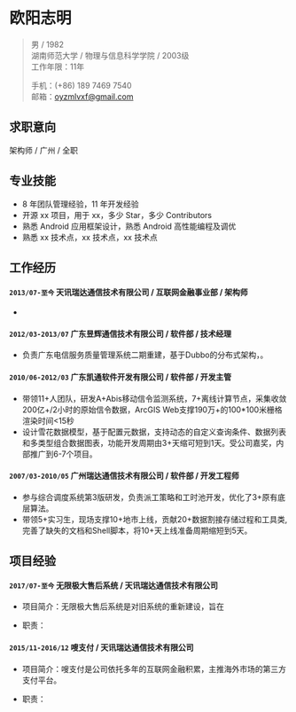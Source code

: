 # 欧阳志明

> 男 / 1982     
> 湖南师范大学 / 物理与信息科学学院 / 2003级     
> 工作年限：11年       
> 
> 手机：(+86) 189 7469 7540   
> 邮箱：oyzmlvxf@gmail.com  

## 求职意向
架构师 / 广州 / 全职   

## 专业技能

- 8 年团队管理经验，11 年开发经验
- 开源 xx 项目，用于 xx，多少 Star，多少 Contributors
- 熟悉 Android 应用框架设计，熟悉 Android 高性能编程及调优
- 熟悉 xx 技术点，xx 技术点，xx 技术点

## 工作经历

#### `2013/07-至今`  天讯瑞达通信技术有限公司 / 互联网金融事业部 / 架构师

- 

#### `2012/03-2013/07`  广东昱辉通信技术有限公司 / 软件部 / 技术经理

- 负责广东电信服务质量管理系统二期重建，基于Dubbo的分布式架构，。

#### `2010/06-2012/03`  广东凯通软件开发有限公司 / 软件部 / 开发主管

- 带领11+人团队，研发A+Abis移动信令监测系统，7+离线计算节点，采集收敛200亿+/2小时的原始信令数据，ArcGIS Web支撑190万+的100*100米栅格渲染时间<15秒
- 设计雪花数据模型，基于配置元数据，支持动态的自定义查询条件、数据列表和多类型组合数据图表，功能开发周期由3+天缩可短到1天。受公司嘉奖，内部推广到6-7个项目。

#### `2007/03-2010/05`  广州瑞达通信技术有限公司 / 软件部 / 开发工程师

- 参与综合调度系统第3版研发，负责派工策略和工时池开发，优化了3+原有底层算法。
- 带领5+实习生，现场支撑10+地市上线，贡献20+数据割接存储过程和工具类,完善了缺失的文档和Shell脚本，将10+天上线准备周期缩短到5天。

## 项目经验

#### `2017/07-至今` 无限极大售后系统 /  天讯瑞达通信技术有限公司

- 项目简介：无限极大售后系统是对旧系统的重新建设，旨在

- 职责：

#### `2015/11-2016/12`  嗖支付 / 天讯瑞达通信技术有限公司

- 项目简介：嗖支付是公司依托多年的互联网金融积累，主推海外市场的第三方支付平台。

- 职责：
